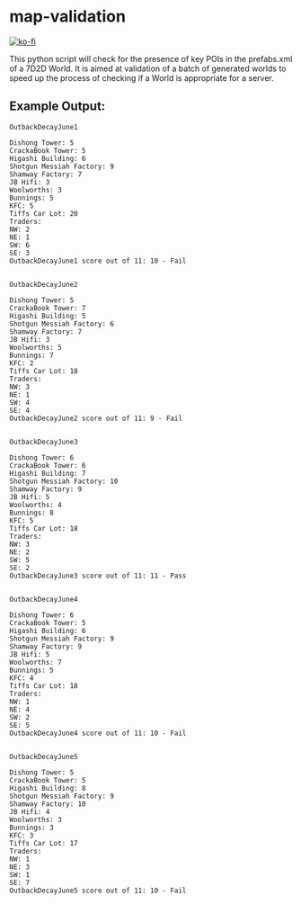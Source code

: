 # map-validation

[![ko-fi](https://ko-fi.com/img/githubbutton_sm.svg)](https://ko-fi.com/R6R54MYBL)

This python script will check for the presence of key POIs in the prefabs.xml of a 7D2D World.
It is aimed at validation of a batch of generated worlds to speed up the process of checking if a World is appropriate for a server.

## Example Output:

```
OutbackDecayJune1

Dishong Tower: 5
CrackaBook Tower: 5
Higashi Building: 6
Shotgun Messiah Factory: 9
Shamway Factory: 7
JB Hifi: 3
Woolworths: 3
Bunnings: 5
KFC: 5
Tiffs Car Lot: 20
Traders:
NW: 2
NE: 1
SW: 6
SE: 3
OutbackDecayJune1 score out of 11: 10 - Fail


OutbackDecayJune2

Dishong Tower: 5
CrackaBook Tower: 7
Higashi Building: 5
Shotgun Messiah Factory: 6
Shamway Factory: 7
JB Hifi: 3
Woolworths: 5
Bunnings: 7
KFC: 2
Tiffs Car Lot: 18
Traders:
NW: 3
NE: 1
SW: 4
SE: 4
OutbackDecayJune2 score out of 11: 9 - Fail


OutbackDecayJune3

Dishong Tower: 6
CrackaBook Tower: 6
Higashi Building: 7
Shotgun Messiah Factory: 10
Shamway Factory: 9
JB Hifi: 5
Woolworths: 4
Bunnings: 8
KFC: 5
Tiffs Car Lot: 18
Traders:
NW: 3
NE: 2
SW: 5
SE: 2
OutbackDecayJune3 score out of 11: 11 - Pass


OutbackDecayJune4

Dishong Tower: 6
CrackaBook Tower: 5
Higashi Building: 6
Shotgun Messiah Factory: 9
Shamway Factory: 9
JB Hifi: 5
Woolworths: 7
Bunnings: 5
KFC: 4
Tiffs Car Lot: 18
Traders:
NW: 1
NE: 4
SW: 2
SE: 5
OutbackDecayJune4 score out of 11: 10 - Fail


OutbackDecayJune5

Dishong Tower: 5
CrackaBook Tower: 5
Higashi Building: 8
Shotgun Messiah Factory: 9
Shamway Factory: 10
JB Hifi: 4
Woolworths: 3
Bunnings: 3
KFC: 3
Tiffs Car Lot: 17
Traders:
NW: 1
NE: 3
SW: 1
SE: 7
OutbackDecayJune5 score out of 11: 10 - Fail
```
